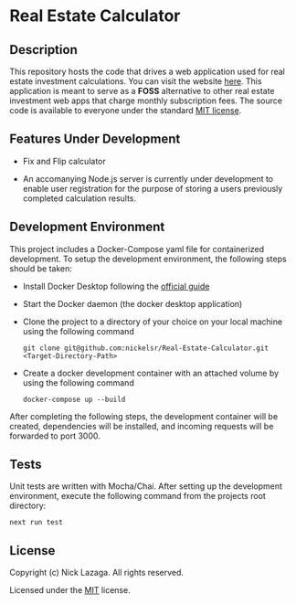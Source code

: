 <!-- prettier-ignore-start -->
# Real Estate Calculator


## Description

This repository hosts the code that drives a web application used for real estate investment calculations. You can visit the website [here](https://real-estate-calculator-umber.vercel.app/). This application is meant to serve as a **FOSS** alternative to other real estate investment web apps that charge monthly subscription fees. The source code is available to everyone under the standard [MIT license](https://github.com/nickelsr/Real-Estate-Calculator/blob/main/LICENSE.txt).


## Features Under Development

- Fix and Flip calculator

- An accomanying Node.js server is currently under development to enable user registration for the purpose of storing a users previously completed calculation results.


## Development Environment

This project includes a Docker-Compose yaml file for containerized development. To setup the development environment, the following steps should be taken:

- Install Docker Desktop following the [official guide](https://docs.docker.com/desktop/)

- Start the Docker daemon (the docker desktop application)

- Clone the project to a directory of your choice on your local machine using the following command

    ```
    git clone git@github.com:nickelsr/Real-Estate-Calculator.git <Target-Directory-Path>
    ```

- Create a docker development container with an attached volume by using the following command

    ```
    docker-compose up --build
    ```

After completing the following steps, the development container will be created, dependencies will be installed, and incoming requests will be forwarded to port 3000.


## Tests

Unit tests are written with Mocha/Chai. After setting up the development environment, execute the following command from the projects root directory:

```
next run test
```


## License

Copyright (c) Nick Lazaga. All rights reserved.

Licensed under the [MIT](https://github.com/nickelsr/Real-Estate-Calculator/blob/main/LICENSE.txt) license.
<!-- prettier-ignore-end -->
